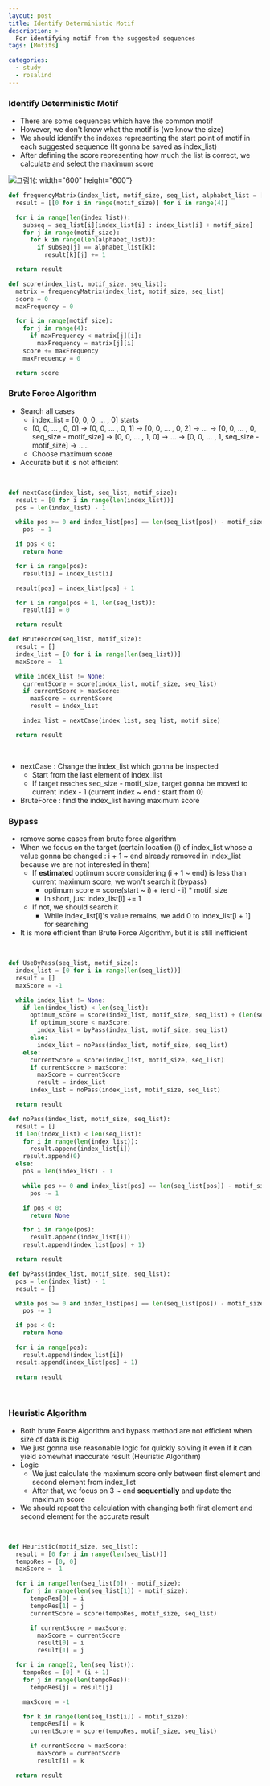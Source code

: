 ```yaml
---
layout: post
title: Identify Deterministic Motif
description: >
  For identifying motif from the suggested sequences
tags: [Motifs]

categories:
  - study
  - rosalind
---
```


### Identify Deterministic Motif
* There are some sequences which have the common motif
* However, we don't know what the motif is (we know the size)
* We should identify the indexes representing the start point of motif in each suggested sequence (It gonna be saved as index_list)
* After defining the score representing how much the list is correct, we calculate and select the maximum score<br>

![그림1](https://github.com/hyun-jin891/hyun-jin891.github.io/blob/master/assets/img/147.PNG?raw=true){: width="600" height="600"}<br>



~~~python
def frequencyMatrix(index_list, motif_size, seq_list, alphabet_list = ['A', 'G', 'T', 'C']):
  result = [[0 for i in range(motif_size)] for i in range(4)]

  for i in range(len(index_list)):
    subseq = seq_list[i][index_list[i] : index_list[i] + motif_size]
    for j in range(motif_size):    
      for k in range(len(alphabet_list)):
        if subseq[j] == alphabet_list[k]:
          result[k][j] += 1

  return result

def score(index_list, motif_size, seq_list):
  matrix = frequencyMatrix(index_list, motif_size, seq_list)
  score = 0
  maxFrequency = 0

  for i in range(motif_size):
    for j in range(4):
      if maxFrequency < matrix[j][i]:
        maxFrequency = matrix[j][i]
    score += maxFrequency
    maxFrequency = 0

  return score
~~~

### Brute Force Algorithm
* Search all cases
  * index_list = [0, 0, 0, ... , 0] starts
  * [0, 0, ... , 0, 0] → [0, 0, ... , 0, 1] → [0, 0, ... , 0, 2] → ... → [0, 0, ... , 0, seq_size - motif_size] → [0, 0, ... , 1, 0] → ... → [0, 0, ... , 1, seq_size - motif_size] → .....
  * Choose maximum score
* Accurate but it is not efficient

<br>

~~~python
def nextCase(index_list, seq_list, motif_size):
  result = [0 for i in range(len(index_list))]
  pos = len(index_list) - 1

  while pos >= 0 and index_list[pos] == len(seq_list[pos]) - motif_size:
    pos -= 1

  if pos < 0:
    return None

  for i in range(pos):
    result[i] = index_list[i]

  result[pos] = index_list[pos] + 1

  for i in range(pos + 1, len(seq_list)):
    result[i] = 0

  return result

def BruteForce(seq_list, motif_size):
  result = []
  index_list = [0 for i in range(len(seq_list))]
  maxScore = -1

  while index_list != None:
    currentScore = score(index_list, motif_size, seq_list)
    if currentScore > maxScore:
      maxScore = currentScore
      result = index_list

    index_list = nextCase(index_list, seq_list, motif_size)

  return result
~~~

<br>

* nextCase : Change the index_list which gonna be inspected
  * Start from the last element of index_list
  * If target reaches seq_size - motif_size, target gonna be moved to current index - 1 (current index ~ end : start from 0)
* BruteForce : find the index_list having maximum score

### Bypass
* remove some cases from brute force algorithm
* When we focus on the target (certain location (i) of index_list whose a value gonna be changed : i + 1 ~ end already removed in index_list because we are not interested in them)
  * If **estimated** optimum score considering (i + 1 ~ end) is less than current maximum score, we won't search it (bypass)
    * optimum score = score(start ~ i) + (end - i) * motif_size
    * In short, just index_list[i] += 1
  * If not, we should search it
    * While index_list[i]'s value remains, we add 0 to index_list[i + 1] for searching
* It is more efficient than Brute Force Algorithm, but it is still inefficient

<br>

~~~python
def UseByPass(seq_list, motif_size):
  index_list = [0 for i in range(len(seq_list))]
  result = []
  maxScore = -1

  while index_list != None:
    if len(index_list) < len(seq_list):
      optimum_score = score(index_list, motif_size, seq_list) + (len(seq_list) - len(index_list)) * motif_size
      if optimum_score < maxScore:
        index_list = byPass(index_list, motif_size, seq_list)
      else:
        index_list = noPass(index_list, motif_size, seq_list)
    else:
      currentScore = score(index_list, motif_size, seq_list)
      if currentScore > maxScore:
        maxScore = currentScore
        result = index_list
      index_list = noPass(index_list, motif_size, seq_list)

  return result

def noPass(index_list, motif_size, seq_list):
  result = []
  if len(index_list) < len(seq_list):
    for i in range(len(index_list)):
      result.append(index_list[i])
    result.append(0)
  else:
    pos = len(index_list) - 1

    while pos >= 0 and index_list[pos] == len(seq_list[pos]) - motif_size:
      pos -= 1

    if pos < 0:
      return None

    for i in range(pos):
      result.append(index_list[i])
    result.append(index_list[pos] + 1)

  return result

def byPass(index_list, motif_size, seq_list):
  pos = len(index_list) - 1
  result = []

  while pos >= 0 and index_list[pos] == len(seq_list[pos]) - motif_size:
    pos -= 1

  if pos < 0:
    return None

  for i in range(pos):
    result.append(index_list[i])
  result.append(index_list[pos] + 1)

  return result
~~~

<br>

### Heuristic Algorithm
* Both brute Force Algorithm and bypass method are not efficient when size of data is big
* We just gonna use reasonable logic for quickly solving it even if it can yield somewhat inaccurate result (Heuristic Algorithm)
* Logic
  * We just calculate the maximum score only between first element and second element from index_list
  * After that, we focus on 3 ~ end **sequentially** and update the maximum score
* We should repeat the calculation with changing both first element and second element for the accurate result

<br>

~~~python
def Heuristic(motif_size, seq_list):
  result = [0 for i in range(len(seq_list))]
  tempoRes = [0, 0]
  maxScore = -1

  for i in range(len(seq_list[0]) - motif_size):
    for j in range(len(seq_list[1]) - motif_size):
      tempoRes[0] = i
      tempoRes[1] = j
      currentScore = score(tempoRes, motif_size, seq_list)

      if currentScore > maxScore:
        maxScore = currentScore
        result[0] = i
        result[1] = j

  for i in range(2, len(seq_list)):
    tempoRes = [0] * (i + 1)
    for j in range(len(tempoRes)):
      tempoRes[j] = result[j]

    maxScore = -1

    for k in range(len(seq_list[i]) - motif_size):
      tempoRes[i] = k
      currentScore = score(tempoRes, motif_size, seq_list)

      if currentScore > maxScore:
        maxScore = currentScore
        result[i] = k

  return result
~~~
